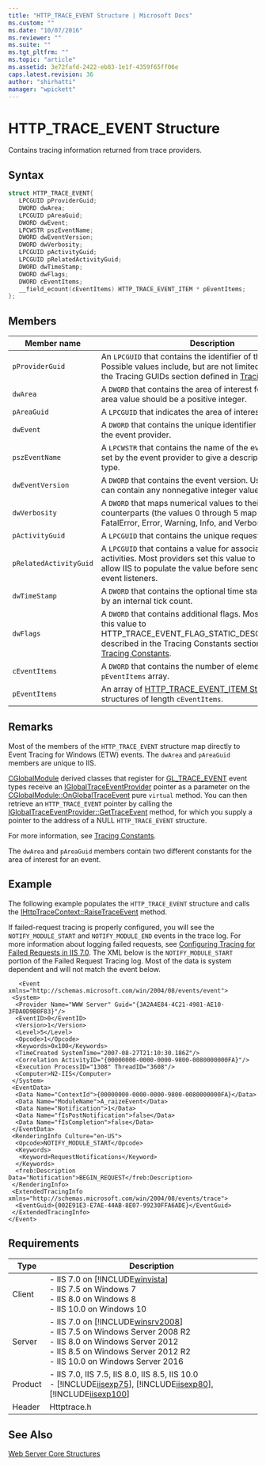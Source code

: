 ```yaml
---
title: "HTTP_TRACE_EVENT Structure | Microsoft Docs"
ms.custom: ""
ms.date: "10/07/2016"
ms.reviewer: ""
ms.suite: ""
ms.tgt_pltfrm: ""
ms.topic: "article"
ms.assetid: 3e72fafd-2422-eb83-1e1f-4359f65ff06e
caps.latest.revision: 36
author: "shirhatti"
manager: "wpickett"
---
```

# HTTP_TRACE_EVENT Structure
Contains tracing information returned from trace providers.  
  
## Syntax  
  
```cpp  
struct HTTP_TRACE_EVENT{  
   LPCGUID pProviderGuid;  
   DWORD dwArea;  
   LPCGUID pAreaGuid;  
   DWORD dwEvent;  
   LPCWSTR pszEventName;  
   DWORD dwEventVersion;  
   DWORD dwVerbosity;  
   LPCGUID pActivityGuid;  
   LPCGUID pRelatedActivityGuid;  
   DWORD dwTimeStamp;  
   DWORD dwFlags;  
   DWORD cEventItems;  
   __field_ecount(cEventItems) HTTP_TRACE_EVENT_ITEM * pEventItems;  
};  
```  
  
## Members  
  
|Member name|Description|  
|-----------------|-----------------|  
|`pProviderGuid`|An `LPCGUID` that contains the identifier of the provider. Possible values include, but are not limited to, the values in the Tracing GUIDs section defined in [Tracing Constants](../../web-development-reference\native-code-api-reference/tracing-constants.md).|  
|`dwArea`|A `DWORD` that contains the area of interest for the event. The area value should be a positive integer.|  
|`pAreaGuid`|A `LPCGUID` that indicates the area of interest.|  
|`dwEvent`|A `DWORD` that contains the unique identifier of the event for the event provider.|  
|`pszEventName`|A `LPCWSTR` that contains the name of the event. This value is set by the event provider to give a description of the event type.|  
|`dwEventVersion`|A `DWORD` that contains the event version. Usually 0 or 1, but can contain any nonnegative integer value.|  
|`dwVerbosity`|A `DWORD` that maps numerical values to their verbose counterparts (the values 0 through 5 map to General, FatalError, Error, Warning, Info, and Verbose).|  
|`pActivityGuid`|A `LPCGUID` that contains the unique request identifier.|  
|`pRelatedActivityGuid`|A `LPCGUID` that contains a value for associating related activities. Most providers set this value to NULL and then allow IIS to populate the value before sending the event to event listeners.|  
|`dwTimeStamp`|A `DWORD` that contains the optional time stamp, represented by an internal tick count.|  
|`dwFlags`|A `DWORD` that contains additional flags. Most providers set this value to HTTP_TRACE_EVENT_FLAG_STATIC_DESCRIPTIVE_FIELDS, described in the Tracing Constants section defined in [Tracing Constants](../../web-development-reference\native-code-api-reference/tracing-constants.md).|  
|`cEventItems`|A `DWORD` that contains the number of elements in the `pEventItems` array.|  
|`pEventItems`|An array of [HTTP_TRACE_EVENT_ITEM Structure](../../web-development-reference\native-code-api-reference/http-trace-event-item-structure.md) structures of length `cEventItems`.|  
  
## Remarks  
 Most of the members of the `HTTP_TRACE_EVENT` structure map directly to Event Tracing for Windows (ETW) events. The `dwArea` and `pAreaGuid` members are unique to IIS.  
  
 [CGlobalModule](../../web-development-reference\native-code-api-reference/cglobalmodule-class.md) derived classes that register for [GL_TRACE_EVENT](../../web-development-reference\native-code-api-reference/request-processing-constants.md) event types receive an [IGlobalTraceEventProvider](../../web-development-reference\native-code-api-reference/iglobaltraceeventprovider-interface.md) pointer as a parameter on the [CGlobalModule::OnGlobalTraceEvent](../../web-development-reference\native-code-api-reference/cglobalmodule-onglobaltraceevent-method.md) pure `virtual` method. You can then retrieve an `HTTP_TRACE_EVENT` pointer by calling the [IGlobalTraceEventProvider::GetTraceEvent](../../web-development-reference\native-code-api-reference/iglobaltraceeventprovider-gettraceevent-method.md) method, for which you supply a pointer to the address of a NULL `HTTP_TRACE_EVENT` structure.  
  
 For more information, see [Tracing Constants](../../web-development-reference\native-code-api-reference/tracing-constants.md).  
  
 The `dwArea` and `pAreaGuid` members contain two different constants for the area of interest for an event.  
  
## Example  
 The following example populates the `HTTP_TRACE_EVENT` structure and calls the [IHttpTraceContext::RaiseTraceEvent](../../web-development-reference\native-code-api-reference/ihttptracecontext-raisetraceevent-method.md) method.  
  
<!-- TODO: review snippet reference  [!CODE [_RaiseEvnt#2](_RaiseEvnt#2)]  -->  
<!-- TODO: review snippet reference [!CODE [_RaiseEvnt#3](_RaiseEvnt#3)]  -->  
  
 If failed-request tracing is properly configured, you will see the `NOTIFY_MODULE_START` and `NOTIFY_MODULE_END` events in the trace log. For more information about logging failed requests, see [Configuring Tracing for Failed Requests in IIS 7.0](http://go.microsoft.com/fwlink/?LinkId=99788). The XML below is the `NOTIFY_MODULE_START` portion of the Failed Request Tracing log. Most of the data is system dependent and will not match the event below.  
  
```  
   <Event xmlns="http://schemas.microsoft.com/win/2004/08/events/event">  
 <System>  
  <Provider Name="WWW Server" Guid="{3A2A4E84-4C21-4981-AE10-3FDA0D9B0F83}"/>  
  <EventID>0</EventID>  
  <Version>1</Version>  
  <Level>5</Level>  
  <Opcode>1</Opcode>  
  <Keywords>0x100</Keywords>  
  <TimeCreated SystemTime="2007-08-27T21:10:30.186Z"/>  
  <Correlation ActivityID="{00000000-0000-0000-9800-0080000000FA}"/>  
  <Execution ProcessID="1308" ThreadID="3608"/>  
  <Computer>N2-IIS</Computer>  
 </System>  
 <EventData>  
  <Data Name="ContextId">{00000000-0000-0000-9800-0080000000FA}</Data>  
  <Data Name="ModuleName">A_raizeEvent</Data>  
  <Data Name="Notification">1</Data>  
  <Data Name="fIsPostNotification">false</Data>  
  <Data Name="fIsCompletion">false</Data>  
 </EventData>  
 <RenderingInfo Culture="en-US">  
  <Opcode>NOTIFY_MODULE_START</Opcode>  
  <Keywords>  
   <Keyword>RequestNotifications</Keyword>  
  </Keywords>  
  <freb:Description Data="Notification">BEGIN_REQUEST</freb:Description>  
 </RenderingInfo>  
 <ExtendedTracingInfo xmlns="http://schemas.microsoft.com/win/2004/08/events/trace">  
  <EventGuid>{002E91E3-E7AE-44AB-8E07-99230FFA6ADE}</EventGuid>  
 </ExtendedTracingInfo>  
</Event>  
```  
  
## Requirements  
  
|Type|Description|  
|----------|-----------------|  
|Client|-   IIS 7.0 on [!INCLUDE[winvista](../../wmi-provider/includes/winvista-md.md)]<br />-   IIS 7.5 on Windows 7<br />-   IIS 8.0 on Windows 8<br />-   IIS 10.0 on Windows 10|  
|Server|-   IIS 7.0 on [!INCLUDE[winsrv2008](../../wmi-provider/includes/winsrv2008-md.md)]<br />-   IIS 7.5 on Windows Server 2008 R2<br />-   IIS 8.0 on Windows Server 2012<br />-   IIS 8.5 on Windows Server 2012 R2<br />-   IIS 10.0 on Windows Server 2016|  
|Product|-   IIS 7.0, IIS 7.5, IIS 8.0, IIS 8.5, IIS 10.0<br />-   [!INCLUDE[iisexp75](../../web-development-reference/native-code-api-reference/includes/iisexp75-md.md)], [!INCLUDE[iisexp80](../../web-development-reference/native-code-api-reference/includes/iisexp80-md.md)], [!INCLUDE[iisexp100](../../web-development-reference/native-code-api-reference/includes/iisexp100-md.md)]|  
|Header|Httptrace.h|  
  
## See Also  
 [Web Server Core Structures](../../web-development-reference\native-code-api-reference/web-server-core-structures.md)
